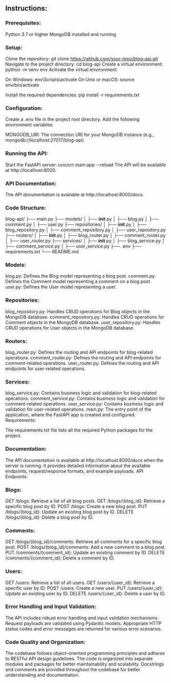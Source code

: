 ## Instructions:

### Prerequisites:

Python 3.7 or higher
MongoDB installed and running

### Setup:

Clone the repository: git clone https://github.com/your-repo/blog-api.git
Navigate to the project directory: cd blog-api
Create a virtual environment: python -m venv env
Activate the virtual environment:

On Windows: env\Scripts\activate
On Unix or macOS: source env/bin/activate

Install the required dependencies: pip install -r requirements.txt

### Configuration:

Create a .env file in the project root directory.
Add the following environment variables:

MONGODB_URI: The connection URI for your MongoDB instance (e.g., mongodb://localhost:27017/blog-api)

### Running the API:

Start the FastAPI server: uvicorn main:app --reload
The API will be available at http://localhost:8000.

### API Documentation:

The API documentation is available at http://localhost:8000/docs.

### Code Structure:

blog-api/
├── main.py
├── models/
│   ├── __init__.py
│   ├── blog.py
│   ├── comment.py
│   ├── user.py
├── repositories/
│   ├── __init__.py
│   ├── blog_repository.py
│   ├── comment_repository.py
│   ├── user_repository.py
├── routers/
│   ├── __init__.py
│   ├── blog_router.py
│   ├── comment_router.py
│   ├── user_router.py
├── services/
│   ├── __init__.py
│   ├── blog_service.py
│   ├── comment_service.py
│   ├── user_service.py
├── .env
├── requirements.txt
└── README.md

### Models:

blog.py: Defines the Blog model representing a blog post.
comment.py: Defines the Comment model representing a comment on a blog post.
user.py: Defines the User model representing a user.

### Repositories:

blog_repository.py: Handles CRUD operations for Blog objects in the MongoDB database.
comment_repository.py: Handles CRUD operations for Comment objects in the MongoDB database.
user_repository.py: Handles CRUD operations for User objects in the MongoDB database.

### Routers:

blog_router.py: Defines the routing and API endpoints for blog-related operations.
comment_router.py: Defines the routing and API endpoints for comment-related operations.
user_router.py: Defines the routing and API endpoints for user-related operations.

### Services:

blog_service.py: Contains business logic and validation for blog-related operations.
comment_service.py: Contains business logic and validation for comment-related operations.
user_service.py: Contains business logic and validation for user-related operations.
main.py: The entry point of the application, where the FastAPI app is created and configured.
Requirements:

The requirements.txt file lists all the required Python packages for the project.

### Documentation:
The API documentation is available at http://localhost:8000/docs when the server is running. It provides detailed information about the available endpoints, request/response formats, and example payloads.
API Endpoints:

### Blogs:

GET /blogs: Retrieve a list of all blog posts.
GET /blogs/{blog_id}: Retrieve a specific blog post by ID.
POST /blogs: Create a new blog post.
PUT /blogs/{blog_id}: Update an existing blog post by ID.
DELETE /blogs/{blog_id}: Delete a blog post by ID.

### Comments:

GET /blogs/{blog_id}/comments: Retrieve all comments for a specific blog post.
POST /blogs/{blog_id}/comments: Add a new comment to a blog post.
PUT /comments/{comment_id}: Update an existing comment by ID.
DELETE /comments/{comment_id}: Delete a comment by ID.

### Users:

GET /users: Retrieve a list of all users.
GET /users/{user_id}: Retrieve a specific user by ID.
POST /users: Create a new user.
PUT /users/{user_id}: Update an existing user by ID.
DELETE /users/{user_id}: Delete a user by ID.

### Error Handling and Input Validation:

The API includes robust error handling and input validation mechanisms.
Request payloads are validated using Pydantic models.
Appropriate HTTP status codes and error messages are returned for various error scenarios.

### Code Quality and Organization:

The codebase follows object-oriented programming principles and adheres to RESTful API design guidelines.
The code is organized into separate modules and packages for better maintainability and scalability.
Docstrings and comments are provided throughout the codebase for better understanding and documentation.
